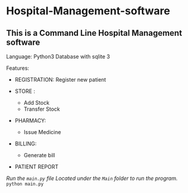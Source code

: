 # Hospital-Management-software

## This is a Command Line Hospital Management software

Language: Python3
Database with sqlite 3

Features:

- REGISTRATION: Register new patient
- STORE :
  - Add Stock
  - Transfer Stock
- PHARMACY:

  - Issue Medicine

- BILLING:

  - Generate bill

- PATIENT REPORT

<em>Run the `main.py` file Located under the `Main` folder to run the program.</em>
`python main.py`
